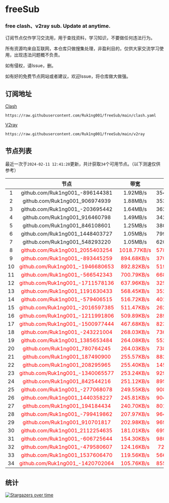 # freeSub
### free clash、v2ray sub. Update at anytime.

订阅节点仅作学习交流用，用于查找资料，学习知识，不要做任何违法行为。

所有资源均来自互联网，本仓库只做搜集处理，非盈利目的，仅供大家交流学习使用，出现违法问题概不负责。

如有侵权，请Issue，删。

如有好的免费节点网站或者建议，欢迎Issue，将仓库做大做强。

## 订阅地址
[Clash](https://raw.githubusercontent.com/Ruk1ng001/freeSub/main/clash.yaml)
```
https://raw.githubusercontent.com/Ruk1ng001/freeSub/main/clash.yaml
```
[V2ray](https://raw.githubusercontent.com/Ruk1ng001/freeSub/main/v2ray)
```
https://raw.githubusercontent.com/Ruk1ng001/freeSub/main/v2ray
```

## 节点列表

最近一次于`2024-02-11 12:41:28`更新，共计获取`34`个可用节点。（以下测速仅供参考）

|  | 节点 | 带宽 | 延迟 |
|:-:|:--:|:--:|:--:|
 | 1 | github.com/Ruk1ng001_-896144381 | 1.92MB/s | 354.00ms |
 | 2 | github.com/Ruk1ng001_906974939 | 1.88MB/s | 353.00ms |
 | 3 | github.com/Ruk1ng001_-203695442 | 1.64MB/s | 362.00ms |
 | 4 | github.com/Ruk1ng001_916460798 | 1.49MB/s | 342.00ms |
 | 5 | github.com/Ruk1ng001_846108601 | 1.25MB/s | 380.00ms |
 | 6 | github.com/Ruk1ng001_1448403727 | 1.05MB/s | 799.00ms |
 | 7 | github.com/Ruk1ng001_548293220 | 1.05MB/s | 620.00ms |
 | 8 | <font color=red>github.com/Ruk1ng001_2055403254</font> | <font color=red>1018.77KB/s</font> | <font color=red>578.00ms</font> |
 | 9 | <font color=red>github.com/Ruk1ng001_-893445259</font> | <font color=red>894.68KB/s</font> | <font color=red>370.00ms</font> |
 | 10 | <font color=red>github.com/Ruk1ng001_-1946680653</font> | <font color=red>892.82KB/s</font> | <font color=red>519.00ms</font> |
 | 11 | <font color=red>github.com/Ruk1ng001_-566542343</font> | <font color=red>700.79KB/s</font> | <font color=red>668.00ms</font> |
 | 12 | <font color=red>github.com/Ruk1ng001_-1711578136</font> | <font color=red>637.96KB/s</font> | <font color=red>325.00ms</font> |
 | 13 | <font color=red>github.com/Ruk1ng001_1191630433</font> | <font color=red>568.45KB/s</font> | <font color=red>352.00ms</font> |
 | 14 | <font color=red>github.com/Ruk1ng001_-579406515</font> | <font color=red>516.72KB/s</font> | <font color=red>401.00ms</font> |
 | 15 | <font color=red>github.com/Ruk1ng001_-2016597385</font> | <font color=red>511.47KB/s</font> | <font color=red>262.00ms</font> |
 | 16 | <font color=red>github.com/Ruk1ng001_-1211991806</font> | <font color=red>509.89KB/s</font> | <font color=red>289.00ms</font> |
 | 17 | <font color=red>github.com/Ruk1ng001_-1500977444</font> | <font color=red>467.68KB/s</font> | <font color=red>823.00ms</font> |
 | 18 | <font color=red>github.com/Ruk1ng001_-243221004</font> | <font color=red>268.03KB/s</font> | <font color=red>730.00ms</font> |
 | 19 | <font color=red>github.com/Ruk1ng001_1385653484</font> | <font color=red>264.08KB/s</font> | <font color=red>552.00ms</font> |
 | 20 | <font color=red>github.com/Ruk1ng001_780764245</font> | <font color=red>264.03KB/s</font> | <font color=red>738.00ms</font> |
 | 21 | <font color=red>github.com/Ruk1ng001_187490900</font> | <font color=red>255.57KB/s</font> | <font color=red>882.00ms</font> |
 | 22 | <font color=red>github.com/Ruk1ng001_208295965</font> | <font color=red>255.40KB/s</font> | <font color=red>145.00ms</font> |
 | 23 | <font color=red>github.com/Ruk1ng001_-1340065577</font> | <font color=red>253.24KB/s</font> | <font color=red>929.00ms</font> |
 | 24 | <font color=red>github.com/Ruk1ng001_842544216</font> | <font color=red>251.12KB/s</font> | <font color=red>895.00ms</font> |
 | 25 | <font color=red>github.com/Ruk1ng001_-277068078</font> | <font color=red>249.55KB/s</font> | <font color=red>908.00ms</font> |
 | 26 | <font color=red>github.com/Ruk1ng001_1440358227</font> | <font color=red>245.81KB/s</font> | <font color=red>904.00ms</font> |
 | 27 | <font color=red>github.com/Ruk1ng001_194184434</font> | <font color=red>240.70KB/s</font> | <font color=red>801.00ms</font> |
 | 28 | <font color=red>github.com/Ruk1ng001_-799419862</font> | <font color=red>207.97KB/s</font> | <font color=red>964.00ms</font> |
 | 29 | <font color=red>github.com/Ruk1ng001_910701817</font> | <font color=red>202.98KB/s</font> | <font color=red>969.00ms</font> |
 | 30 | <font color=red>github.com/Ruk1ng001_2112254635</font> | <font color=red>181.01KB/s</font> | <font color=red>695.00ms</font> |
 | 31 | <font color=red>github.com/Ruk1ng001_-606725644</font> | <font color=red>154.30KB/s</font> | <font color=red>980.00ms</font> |
 | 32 | <font color=red>github.com/Ruk1ng001_-479580607</font> | <font color=red>124.16KB/s</font> | <font color=red>72.00ms</font> |
 | 33 | <font color=red>github.com/Ruk1ng001_1537606470</font> | <font color=red>119.56KB/s</font> | <font color=red>566.00ms</font> |
 | 34 | <font color=red>github.com/Ruk1ng001_-1420702064</font> | <font color=red>105.76KB/s</font> | <font color=red>855.00ms</font> |


## 统计

[![Stargazers over time](https://starchart.cc/Ruk1ng001/freeSub.svg)](https://starchart.cc/Ruk1ng001/freeSub)